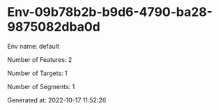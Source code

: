 
# Env-09b78b2b-b9d6-4790-ba28-9875082dba0d

Env name: default

Number of Features: 2

Number of Targets: 1

Number of Segments: 1

Generated at: 2022-10-17 11:52:26
